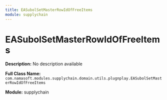 ```yaml
---
title: EASubolSetMasterRowIdOfFreeItems
module: supplychain
---
```


# EASubolSetMasterRowIdOfFreeItems

**Description:** No description available

**Full Class Name:** `com.namasoft.modules.supplychain.domain.utils.plugnplay.EASubolSetMasterRowIdOfFreeItems`

**Module:** supplychain

